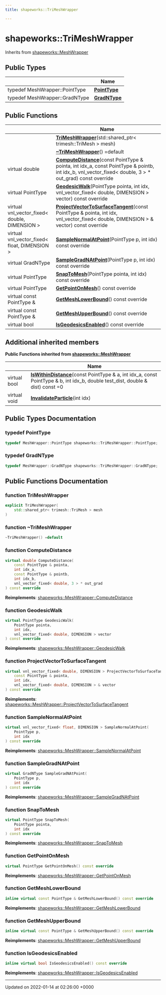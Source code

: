 ```yaml
---
title: shapeworks::TriMeshWrapper

---
```


# shapeworks::TriMeshWrapper





Inherits from [shapeworks::MeshWrapper](../Classes/classshapeworks_1_1MeshWrapper.md)

## Public Types

|                | Name           |
| -------------- | -------------- |
| typedef MeshWrapper::PointType | **[PointType](../Classes/classshapeworks_1_1TriMeshWrapper.md#typedef-pointtype)**  |
| typedef MeshWrapper::GradNType | **[GradNType](../Classes/classshapeworks_1_1TriMeshWrapper.md#typedef-gradntype)**  |

## Public Functions

|                | Name           |
| -------------- | -------------- |
| | **[TriMeshWrapper](../Classes/classshapeworks_1_1TriMeshWrapper.md#function-trimeshwrapper)**(std::shared_ptr< trimesh::TriMesh > mesh) |
| | **[~TriMeshWrapper](../Classes/classshapeworks_1_1TriMeshWrapper.md#function-~trimeshwrapper)**() =default |
| virtual double | **[ComputeDistance](../Classes/classshapeworks_1_1TriMeshWrapper.md#function-computedistance)**(const PointType & pointa, int idx_a, const PointType & pointb, int idx_b, vnl_vector_fixed< double, 3 > * out_grad) const override |
| virtual PointType | **[GeodesicWalk](../Classes/classshapeworks_1_1TriMeshWrapper.md#function-geodesicwalk)**(PointType pointa, int idx, vnl_vector_fixed< double, DIMENSION > vector) const override |
| virtual vnl_vector_fixed< double, DIMENSION > | **[ProjectVectorToSurfaceTangent](../Classes/classshapeworks_1_1TriMeshWrapper.md#function-projectvectortosurfacetangent)**(const PointType & pointa, int idx, vnl_vector_fixed< double, DIMENSION > & vector) const override |
| virtual vnl_vector_fixed< float, DIMENSION > | **[SampleNormalAtPoint](../Classes/classshapeworks_1_1TriMeshWrapper.md#function-samplenormalatpoint)**(PointType p, int idx) const override |
| virtual GradNType | **[SampleGradNAtPoint](../Classes/classshapeworks_1_1TriMeshWrapper.md#function-samplegradnatpoint)**(PointType p, int idx) const override |
| virtual PointType | **[SnapToMesh](../Classes/classshapeworks_1_1TriMeshWrapper.md#function-snaptomesh)**(PointType pointa, int idx) const override |
| virtual PointType | **[GetPointOnMesh](../Classes/classshapeworks_1_1TriMeshWrapper.md#function-getpointonmesh)**() const override |
| virtual const PointType & | **[GetMeshLowerBound](../Classes/classshapeworks_1_1TriMeshWrapper.md#function-getmeshlowerbound)**() const override |
| virtual const PointType & | **[GetMeshUpperBound](../Classes/classshapeworks_1_1TriMeshWrapper.md#function-getmeshupperbound)**() const override |
| virtual bool | **[IsGeodesicsEnabled](../Classes/classshapeworks_1_1TriMeshWrapper.md#function-isgeodesicsenabled)**() const override |

## Additional inherited members

**Public Functions inherited from [shapeworks::MeshWrapper](../Classes/classshapeworks_1_1MeshWrapper.md)**

|                | Name           |
| -------------- | -------------- |
| virtual bool | **[IsWithinDistance](../Classes/classshapeworks_1_1MeshWrapper.md#function-iswithindistance)**(const PointType & a, int idx_a, const PointType & b, int idx_b, double test_dist, double & dist) const =0 |
| virtual void | **[InvalidateParticle](../Classes/classshapeworks_1_1MeshWrapper.md#function-invalidateparticle)**(int idx) |


## Public Types Documentation

### typedef PointType

```cpp
typedef MeshWrapper::PointType shapeworks::TriMeshWrapper::PointType;
```


### typedef GradNType

```cpp
typedef MeshWrapper::GradNType shapeworks::TriMeshWrapper::GradNType;
```


## Public Functions Documentation

### function TriMeshWrapper

```cpp
explicit TriMeshWrapper(
    std::shared_ptr< trimesh::TriMesh > mesh
)
```


### function ~TriMeshWrapper

```cpp
~TriMeshWrapper() =default
```


### function ComputeDistance

```cpp
virtual double ComputeDistance(
    const PointType & pointa,
    int idx_a,
    const PointType & pointb,
    int idx_b,
    vnl_vector_fixed< double, 3 > * out_grad
) const override
```


**Reimplements**: [shapeworks::MeshWrapper::ComputeDistance](../Classes/classshapeworks_1_1MeshWrapper.md#function-computedistance)


### function GeodesicWalk

```cpp
virtual PointType GeodesicWalk(
    PointType pointa,
    int idx,
    vnl_vector_fixed< double, DIMENSION > vector
) const override
```


**Reimplements**: [shapeworks::MeshWrapper::GeodesicWalk](../Classes/classshapeworks_1_1MeshWrapper.md#function-geodesicwalk)


### function ProjectVectorToSurfaceTangent

```cpp
virtual vnl_vector_fixed< double, DIMENSION > ProjectVectorToSurfaceTangent(
    const PointType & pointa,
    int idx,
    vnl_vector_fixed< double, DIMENSION > & vector
) const override
```


**Reimplements**: [shapeworks::MeshWrapper::ProjectVectorToSurfaceTangent](../Classes/classshapeworks_1_1MeshWrapper.md#function-projectvectortosurfacetangent)


### function SampleNormalAtPoint

```cpp
virtual vnl_vector_fixed< float, DIMENSION > SampleNormalAtPoint(
    PointType p,
    int idx
) const override
```


**Reimplements**: [shapeworks::MeshWrapper::SampleNormalAtPoint](../Classes/classshapeworks_1_1MeshWrapper.md#function-samplenormalatpoint)


### function SampleGradNAtPoint

```cpp
virtual GradNType SampleGradNAtPoint(
    PointType p,
    int idx
) const override
```


**Reimplements**: [shapeworks::MeshWrapper::SampleGradNAtPoint](../Classes/classshapeworks_1_1MeshWrapper.md#function-samplegradnatpoint)


### function SnapToMesh

```cpp
virtual PointType SnapToMesh(
    PointType pointa,
    int idx
) const override
```


**Reimplements**: [shapeworks::MeshWrapper::SnapToMesh](../Classes/classshapeworks_1_1MeshWrapper.md#function-snaptomesh)


### function GetPointOnMesh

```cpp
virtual PointType GetPointOnMesh() const override
```


**Reimplements**: [shapeworks::MeshWrapper::GetPointOnMesh](../Classes/classshapeworks_1_1MeshWrapper.md#function-getpointonmesh)


### function GetMeshLowerBound

```cpp
inline virtual const PointType & GetMeshLowerBound() const override
```


**Reimplements**: [shapeworks::MeshWrapper::GetMeshLowerBound](../Classes/classshapeworks_1_1MeshWrapper.md#function-getmeshlowerbound)


### function GetMeshUpperBound

```cpp
inline virtual const PointType & GetMeshUpperBound() const override
```


**Reimplements**: [shapeworks::MeshWrapper::GetMeshUpperBound](../Classes/classshapeworks_1_1MeshWrapper.md#function-getmeshupperbound)


### function IsGeodesicsEnabled

```cpp
inline virtual bool IsGeodesicsEnabled() const override
```


**Reimplements**: [shapeworks::MeshWrapper::IsGeodesicsEnabled](../Classes/classshapeworks_1_1MeshWrapper.md#function-isgeodesicsenabled)


-------------------------------

Updated on 2022-01-14 at 02:26:00 +0000